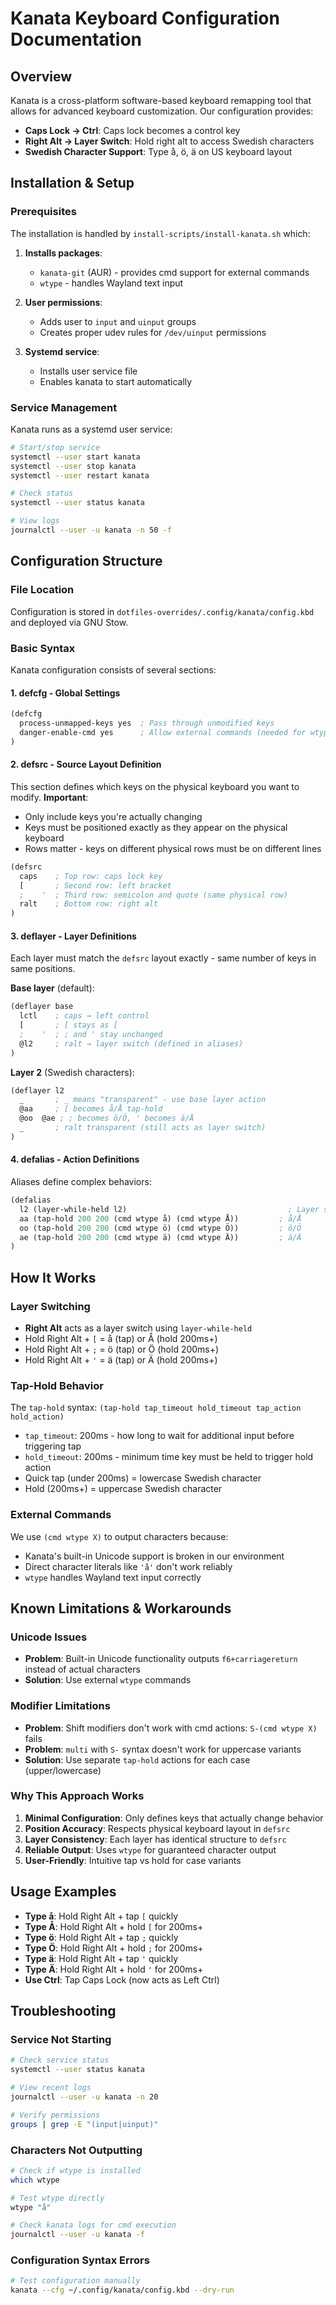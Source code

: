 # Kanata Keyboard Configuration Documentation

## Overview

Kanata is a cross-platform software-based keyboard remapping tool that allows for advanced keyboard customization. Our configuration provides:

- **Caps Lock → Ctrl**: Caps lock becomes a control key
- **Right Alt → Layer Switch**: Hold right alt to access Swedish characters
- **Swedish Character Support**: Type å, ö, ä on US keyboard layout

## Installation & Setup

### Prerequisites

The installation is handled by `install-scripts/install-kanata.sh` which:

1. **Installs packages**:
   - `kanata-git` (AUR) - provides cmd support for external commands
   - `wtype` - handles Wayland text input

2. **User permissions**:
   - Adds user to `input` and `uinput` groups
   - Creates proper udev rules for `/dev/uinput` permissions

3. **Systemd service**:
   - Installs user service file
   - Enables kanata to start automatically

### Service Management

Kanata runs as a systemd user service:

```bash
# Start/stop service
systemctl --user start kanata
systemctl --user stop kanata
systemctl --user restart kanata

# Check status
systemctl --user status kanata

# View logs
journalctl --user -u kanata -n 50 -f
```

## Configuration Structure

### File Location

Configuration is stored in `dotfiles-overrides/.config/kanata/config.kbd` and deployed via GNU Stow.

### Basic Syntax

Kanata configuration consists of several sections:

#### 1. defcfg - Global Settings

```lisp
(defcfg
  process-unmapped-keys yes  ; Pass through unmodified keys
  danger-enable-cmd yes      ; Allow external commands (needed for wtype)
)
```

#### 2. defsrc - Source Layout Definition

This section defines which keys on the physical keyboard you want to modify. **Important**: 

- Only include keys you're actually changing
- Keys must be positioned exactly as they appear on the physical keyboard
- Rows matter - keys on different physical rows must be on different lines

```lisp
(defsrc
  caps    ; Top row: caps lock key
  [       ; Second row: left bracket
  ;    '  ; Third row: semicolon and quote (same physical row)
  ralt    ; Bottom row: right alt
)
```

#### 3. deflayer - Layer Definitions

Each layer must match the `defsrc` layout exactly - same number of keys in same positions.

**Base layer** (default):
```lisp
(deflayer base
  lctl    ; caps → left control
  [       ; [ stays as [
  ;    '  ; ; and ' stay unchanged  
  @l2     ; ralt → layer switch (defined in aliases)
)
```

**Layer 2** (Swedish characters):
```lisp
(deflayer l2
  _       ; _ means "transparent" - use base layer action
  @aa     ; [ becomes å/Å tap-hold
  @oo  @ae ; ; becomes ö/Ö, ' becomes ä/Ä
  _       ; ralt transparent (still acts as layer switch)
)
```

#### 4. defalias - Action Definitions

Aliases define complex behaviors:

```lisp
(defalias
  l2 (layer-while-held l2)                                    ; Layer switch
  aa (tap-hold 200 200 (cmd wtype å) (cmd wtype Å))         ; å/Å
  oo (tap-hold 200 200 (cmd wtype ö) (cmd wtype Ö))         ; ö/Ö  
  ae (tap-hold 200 200 (cmd wtype ä) (cmd wtype Ä))         ; ä/Ä
)
```

## How It Works

### Layer Switching

- **Right Alt** acts as a layer switch using `layer-while-held`
- Hold Right Alt + `[` = å (tap) or Å (hold 200ms+)
- Hold Right Alt + `;` = ö (tap) or Ö (hold 200ms+)
- Hold Right Alt + `'` = ä (tap) or Ä (hold 200ms+)

### Tap-Hold Behavior

The `tap-hold` syntax: `(tap-hold tap_timeout hold_timeout tap_action hold_action)`

- `tap_timeout`: 200ms - how long to wait for additional input before triggering tap
- `hold_timeout`: 200ms - minimum time key must be held to trigger hold action  
- Quick tap (under 200ms) = lowercase Swedish character
- Hold (200ms+) = uppercase Swedish character

### External Commands

We use `(cmd wtype X)` to output characters because:

- Kanata's built-in Unicode support is broken in our environment
- Direct character literals like `'å'` don't work reliably
- `wtype` handles Wayland text input correctly

## Known Limitations & Workarounds

### Unicode Issues
- **Problem**: Built-in Unicode functionality outputs `f6+carriagereturn` instead of actual characters
- **Solution**: Use external `wtype` commands

### Modifier Limitations
- **Problem**: Shift modifiers don't work with cmd actions: `S-(cmd wtype X)` fails
- **Problem**: `multi` with `S-` syntax doesn't work for uppercase variants
- **Solution**: Use separate `tap-hold` actions for each case (upper/lowercase)

### Why This Approach Works

1. **Minimal Configuration**: Only defines keys that actually change behavior
2. **Position Accuracy**: Respects physical keyboard layout in `defsrc`
3. **Layer Consistency**: Each layer has identical structure to `defsrc`
4. **Reliable Output**: Uses `wtype` for guaranteed character output
5. **User-Friendly**: Intuitive tap vs hold for case variants

## Usage Examples

- **Type å**: Hold Right Alt + tap `[` quickly
- **Type Å**: Hold Right Alt + hold `[` for 200ms+  
- **Type ö**: Hold Right Alt + tap `;` quickly
- **Type Ö**: Hold Right Alt + hold `;` for 200ms+
- **Type ä**: Hold Right Alt + tap `'` quickly
- **Type Ä**: Hold Right Alt + hold `'` for 200ms+
- **Use Ctrl**: Tap Caps Lock (now acts as Left Ctrl)

## Troubleshooting

### Service Not Starting
```bash
# Check service status
systemctl --user status kanata

# View recent logs
journalctl --user -u kanata -n 20

# Verify permissions
groups | grep -E "(input|uinput)"
```

### Characters Not Outputting
```bash
# Check if wtype is installed
which wtype

# Test wtype directly
wtype "å"

# Check kanata logs for cmd execution
journalctl --user -u kanata -f
```

### Configuration Syntax Errors
```bash
# Test configuration manually
kanata --cfg ~/.config/kanata/config.kbd --dry-run
```